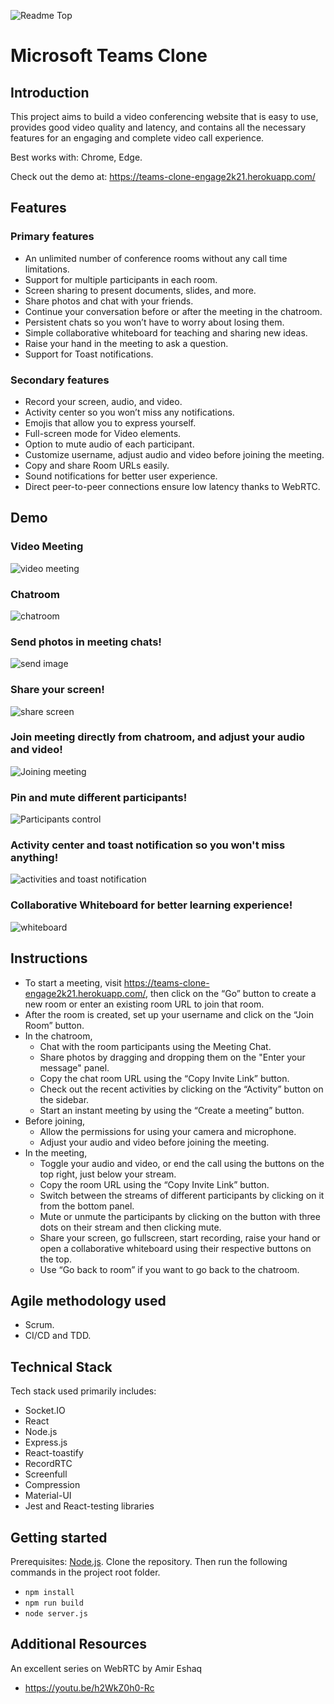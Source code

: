 <img width="100%">![Readme Top](https://user-images.githubusercontent.com/55129843/125173135-3ba9c000-e1db-11eb-86b4-b2cce9498fdb.png)</img>
# Microsoft Teams Clone

## Introduction

This project aims to build a video conferencing website that is easy to use, provides good video quality and latency, and contains all the necessary features for an engaging and complete video call experience.

Best works with: Chrome, Edge.

Check out the demo at: https://teams-clone-engage2k21.herokuapp.com/

## Features

### Primary features 

* An unlimited number of conference rooms without any call time limitations.
* Support for multiple participants in each room.
* Screen sharing to present documents, slides, and more.
* Share photos and chat with your friends.
* Continue your conversation before or after the meeting in the chatroom.
* Persistent chats so you won’t have to worry about losing them.
* Simple collaborative whiteboard for teaching and sharing new ideas.
* Raise your hand in the meeting to ask a question.
* Support for Toast notifications.

### Secondary features

* Record your screen, audio, and video.
* Activity center so you won’t miss any notifications.
* Emojis that allow you to express yourself.
* Full-screen mode for Video elements.
* Option to mute audio of each participant.
* Customize username, adjust audio and video before joining the meeting.
* Copy and share Room URLs easily.
* Sound notifications for better user experience.
* Direct peer-to-peer connections ensure low latency thanks to WebRTC.

## Demo
### Video Meeting
![video meeting](https://user-images.githubusercontent.com/55129843/125177227-a4069a80-e1f7-11eb-9269-b0378bd176d7.png)
### Chatroom
![chatroom](https://user-images.githubusercontent.com/55129843/125177233-b5e83d80-e1f7-11eb-8670-0f3998aac8e5.png)
### Send photos in meeting chats!
![send image](https://user-images.githubusercontent.com/55129843/125177230-ae289900-e1f7-11eb-8702-d9c5c8c07362.png)
### Share your screen!
![share screen](https://user-images.githubusercontent.com/55129843/125177238-c00a3c00-e1f7-11eb-9901-a98894916d91.png)
### Join meeting directly from chatroom, and adjust your audio and video!
![Joining meeting](https://user-images.githubusercontent.com/55129843/125177334-88e85a80-e1f8-11eb-8931-adc376b852c4.gif)
### Pin and mute different participants!
![Participants control](https://user-images.githubusercontent.com/55129843/125177279-1b3c2e80-e1f8-11eb-8822-f48a959750c4.gif)
### Activity center and toast notification so you won't miss anything!
![activities and toast notification](https://user-images.githubusercontent.com/55129843/125185776-55cbb880-e244-11eb-8a96-a23ed94cb04e.gif)
### Collaborative Whiteboard for better learning experience!
![whiteboard](https://user-images.githubusercontent.com/55129843/125177286-28591d80-e1f8-11eb-8574-ab21c9a6fc53.gif)





## Instructions

* To start a meeting, visit https://teams-clone-engage2k21.herokuapp.com/, then click on the “Go” button to create a new room or enter an existing room URL to join that room.
* After the room is created, set up your username and click on the “Join Room” button.
* In the chatroom,
  * Chat with the room participants using the Meeting Chat.
  * Share photos by dragging and dropping them on the "Enter your message" panel.
  * Copy the chat room URL using the “Copy Invite Link” button.
  * Check out the recent activities by clicking on the “Activity” button on the sidebar.
  * Start an instant meeting by using the “Create a meeting” button.
* Before joining,
  * Allow the permissions for using your camera and microphone.
  * Adjust your audio and video before joining the meeting.
* In the meeting,
  * Toggle your audio and video, or end the call using the buttons on the top right, just below your stream.
  * Copy the room URL using the “Copy Invite Link” button.
  * Switch between the streams of different participants by clicking on it from the bottom panel.
  * Mute or unmute the participants by clicking on the button with three dots on their stream and then clicking mute.
  * Share your screen, go fullscreen, start recording, raise your hand or open a collaborative whiteboard using their respective      buttons on the top.
  * Use “Go back to room” if you want to go back to the chatroom.

## Agile methodology used
* Scrum.
* CI/CD and TDD.

## Technical Stack
Tech stack used primarily includes:
* Socket.IO
* React
* Node.js
* Express.js
* React-toastify
* RecordRTC
* Screenfull
* Compression
* Material-UI
* Jest and React-testing libraries

## Getting started
Prerequisites: [Node.js](https://nodejs.org/en/).
Clone the repository.
Then run the following commands in the project root folder.
* ```npm install ```
* ```npm run build```
* ```node server.js```

## Additional Resources
An excellent series on WebRTC by Amir Eshaq
* https://youtu.be/h2WkZ0h0-Rc

